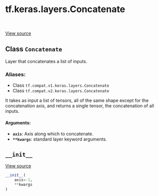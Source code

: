 <div itemscope itemtype="http://developers.google.com/ReferenceObject">
<meta itemprop="name" content="tf.keras.layers.Concatenate" />
<meta itemprop="path" content="Stable" />
<meta itemprop="property" content="__init__"/>
</div>

# tf.keras.layers.Concatenate

<!-- Insert buttons -->

<table class="tfo-notebook-buttons tfo-api" align="left">
</table>

<a target="_blank" href="/code/stable/tensorflow/python/keras/layers/merge.py">View source</a>



## Class `Concatenate`

<!-- Start diff -->
Layer that concatenates a list of inputs.



### Aliases:

* Class `tf.compat.v1.keras.layers.Concatenate`
* Class `tf.compat.v2.keras.layers.Concatenate`


<!-- Placeholder for "Used in" -->

It takes as input a list of tensors,
all of the same shape except for the concatenation axis,
and returns a single tensor, the concatenation of all inputs.

#### Arguments:


* <b>`axis`</b>: Axis along which to concatenate.
* <b>`**kwargs`</b>: standard layer keyword arguments.

<h2 id="__init__"><code>__init__</code></h2>

<a target="_blank" href="/code/stable/tensorflow/python/keras/layers/merge.py">View source</a>

``` python
__init__(
    axis=-1,
    **kwargs
)
```







